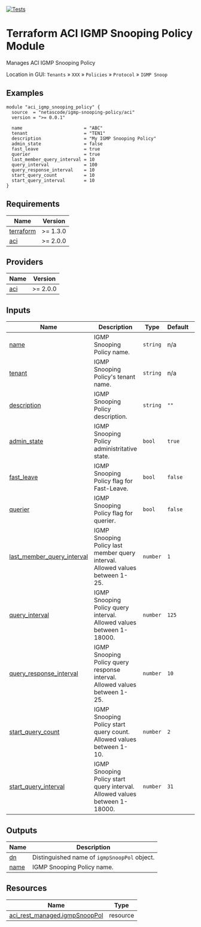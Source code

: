 <!-- BEGIN_TF_DOCS -->
[![Tests](https://github.com/netascode/terraform-aci-igmp-snooping-policy/actions/workflows/test.yml/badge.svg)](https://github.com/netascode/terraform-aci-scaffolding/actions/workflows/test.yml)

# Terraform ACI IGMP Snooping Policy Module

Manages ACI IGMP Snooping Policy

Location in GUI:
`Tenants` » `XXX` » `Policies` » `Protocol` » `IGMP Snoop`

## Examples

```hcl
module "aci_igmp_snooping_policy" {
  source  = "netascode/igmp-snooping-policy/aci"
  version = ">= 0.0.1"

  name                       = "ABC"
  tenant                     = "TEN1"
  description                = "My IGMP Snooping Policy"
  admin_state                = false
  fast_leave                 = true
  querier                    = true
  last_member_query_interval = 10
  query_interval             = 100
  query_response_interval    = 10
  start_query_count          = 10
  start_query_interval       = 10
}
```

## Requirements

| Name | Version |
|------|---------|
| <a name="requirement_terraform"></a> [terraform](#requirement\_terraform) | >= 1.3.0 |
| <a name="requirement_aci"></a> [aci](#requirement\_aci) | >= 2.0.0 |

## Providers

| Name | Version |
|------|---------|
| <a name="provider_aci"></a> [aci](#provider\_aci) | >= 2.0.0 |

## Inputs

| Name | Description | Type | Default | Required |
|------|-------------|------|---------|:--------:|
| <a name="input_name"></a> [name](#input\_name) | IGMP Snooping Policy name. | `string` | n/a | yes |
| <a name="input_tenant"></a> [tenant](#input\_tenant) | IGMP Snooping Policy's tenant name. | `string` | n/a | yes |
| <a name="input_description"></a> [description](#input\_description) | IGMP Snooping Policy description. | `string` | `""` | no |
| <a name="input_admin_state"></a> [admin\_state](#input\_admin\_state) | IGMP Snooping Policy administritative state. | `bool` | `true` | no |
| <a name="input_fast_leave"></a> [fast\_leave](#input\_fast\_leave) | IGMP Snooping Policy flag for Fast-Leave. | `bool` | `false` | no |
| <a name="input_querier"></a> [querier](#input\_querier) | IGMP Snooping Policy flag for querier. | `bool` | `false` | no |
| <a name="input_last_member_query_interval"></a> [last\_member\_query\_interval](#input\_last\_member\_query\_interval) | IGMP Snooping Policy last member query interval. Allowed values between 1-25. | `number` | `1` | no |
| <a name="input_query_interval"></a> [query\_interval](#input\_query\_interval) | IGMP Snooping Policy query interval. Allowed values between 1-18000. | `number` | `125` | no |
| <a name="input_query_response_interval"></a> [query\_response\_interval](#input\_query\_response\_interval) | IGMP Snooping Policy query response interval. Allowed values between 1-25. | `number` | `10` | no |
| <a name="input_start_query_count"></a> [start\_query\_count](#input\_start\_query\_count) | IGMP Snooping Policy start query count. Allowed values between 1-10. | `number` | `2` | no |
| <a name="input_start_query_interval"></a> [start\_query\_interval](#input\_start\_query\_interval) | IGMP Snooping Policy start query interval. Allowed values between 1-18000. | `number` | `31` | no |

## Outputs

| Name | Description |
|------|-------------|
| <a name="output_dn"></a> [dn](#output\_dn) | Distinguished name of `igmpSnoopPol` object. |
| <a name="output_name"></a> [name](#output\_name) | IGMP Snooping Policy name. |

## Resources

| Name | Type |
|------|------|
| [aci_rest_managed.igmpSnoopPol](https://registry.terraform.io/providers/CiscoDevNet/aci/latest/docs/resources/rest_managed) | resource |
<!-- END_TF_DOCS -->
